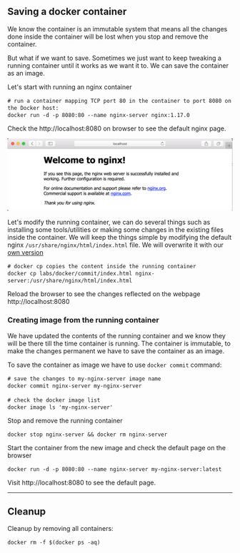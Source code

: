 ## Saving a docker container

We know the container is an immutable system that means all the changes done inside the container will be lost when you stop and remove the container.

But what if we want to save. Sometimes we just want to keep tweaking a running container until it works as we want it to. We can save the container as an image.

Let's start with running an nginx container

```shell
# run a container mapping TCP port 80 in the container to port 8080 on the Docker host:
docker run -d -p 8080:80 --name nginx-server nginx:1.17.0
```

Check the http://localhost:8080 on browser to see the default nginx page.

![](/imgs/nginx-running.png)

Let's modify the running container, we can do several things such as installing some tools/utilities or making some changes in the existing files inside the container. We will keep the things simple by modifying the default nginx `/usr/share/nginx/html/index.html` file. We will overwrite it with our [own version](./index.html)

```shell
# docker cp copies the content inside the running container
docker cp labs/docker/commit/index.html nginx-server:/usr/share/nginx/html/index.html
```

Reload the browser to see the changes reflected on the webpage http://localhost:8080

### Creating image from the running container
We have updated the contents of the running container and we know they will be there till the time container is running. The container is immutable, to make the changes permanent we have to save the container as an image.

To save the container as image we have to use `docker commit` command:

```shell
# save the changes to my-nginx-server image name
docker commit nginx-server my-nginx-server

# check the docker image list
docker image ls 'my-nginx-server'
```

Stop and remove the running container

```shell
docker stop nginx-server && docker rm nginx-server
```

Start the container from the new image and check the default page on the browser

```shell
docker run -d -p 8080:80 --name nginx-server my-nginx-server:latest
```

Visit http://localhost:8080 to see the default page.

___
## Cleanup

Cleanup by removing all containers:

```
docker rm -f $(docker ps -aq)
```